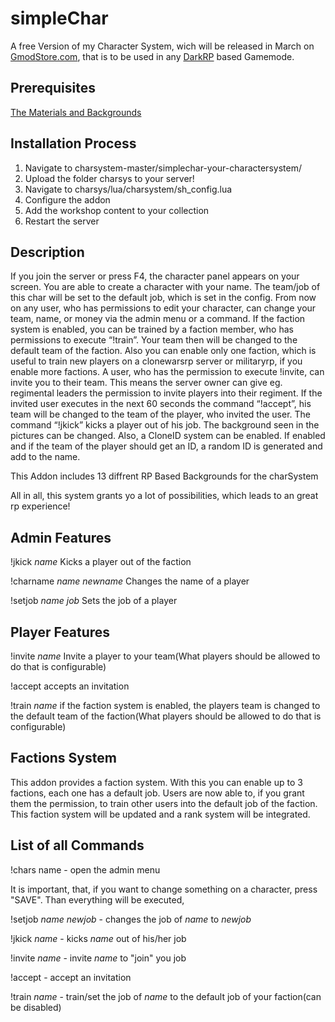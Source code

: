 # simpleChar
A free Version of my Character System, wich will be released in March on [GmodStore.com](https://gmodstore.com/), that is to be used in any [DarkRP](https://github.com/FPtje/DarkRP) based Gamemode.

## Prerequisites
[The Materials and Backgrounds](https://steamcommunity.com/sharedfiles/filedetails/?id=1942736311)

## Installation Process
1. Navigate to charsystem-master/simplechar-your-charactersystem/
2. Upload the folder charsys to your server!
3. Navigate to charsys/lua/charsystem/sh_config.lua
4. Configure the addon
5. Add the workshop content to your collection
6. Restart the server

## Description

If you join the server or press F4, the character panel appears on your screen. You are able to create a character with your name. The team/job of this char will be set to the default job, which is set in the config. From now on any user, who has permissions to edit your character, can change your team, name, or money via the admin menu or a command. If the faction system is enabled, you can be trained by a faction member, who has permissions to execute “!train”. Your team then will be changed to the default team of the faction. Also you can enable only one faction, which is useful to train new players on a clonewarsrp server or militaryrp, if you enable more factions. A user, who has the permission to execute !invite, can invite you to their team. This means the server owner can give eg. regimental leaders the permission to invite players into their regiment. If the invited user executes in the next 60 seconds the command “!accept”, his team will be changed to the team of the player, who invited the user. The command “!jkick” kicks a player out of his job.&nbsp;The background seen in the pictures can be changed. Also, a CloneID system can be enabled. If enabled and if the team of the player should get an ID, a random ID is generated and add to the name.

This Addon includes 13 diffrent RP Based Backgrounds for the charSystem

All in all, this system grants yo a lot of possibilities, which leads to an great rp experience!

## Admin Features

!jkick *name* Kicks a player out of the faction

!charname *name* *newname* Changes the name of a player

!setjob *name* *job* Sets the job of a player

## Player Features

!invite *name* Invite a player to your team(What players should be allowed to do that is configurable)

!accept accepts an invitation

!train *name* if the faction system is enabled, the players team is changed to the default team of the faction(What players should be allowed to do that is configurable)

## Factions System

This addon provides a faction system. With this you can enable up to 3 factions, each one has a default job. Users are now able to, if you grant them the permission, to train other users into the default job of the faction. This faction system will be updated and a rank system will be integrated.

## List of all Commands

!chars name - open the admin menu

It is important, that, if you want to change something on a character, press "SAVE". Than everything will be executed,

!setjob *name* *newjob* - changes the job of *name* to *newjob*

!jkick *name* - kicks *name* out of his/her job

!invite *name* - invite *name* to "join" you job

!accept - accept an invitation

!train *name* - train/set the job of *name* to the default job of your faction(can be disabled)
